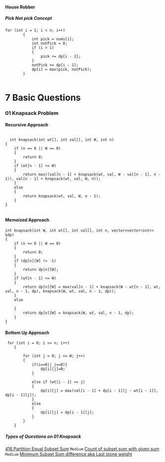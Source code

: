 #### House Robber
##### Pick Not pick Concept

```
for (int i = 1; i < n; i++)
        {
            int pick = nums[i];
            int notPick = 0;
            if (i > 1)
            {
                pick += dp[i - 2];
            }
            notPick += dp[i - 1];
            dp[i] = max(pick, notPick);
        }
        
```


# 7 Basic Questions
### 01 Knapsack Problem

#### Recursive Approach
```

  int knapsack(int wt[], int val[], int W, int n)
{
    if (n == 0 || W == 0)
    {
        return 0;
    }
    if (wt[n - 1] <= W)
    {
        return max((val[n - 1] + knapsack(wt, val, W - val[n - 1], n - 1)), val[n - 1] + knapsack(wt, val, W, n));
    }
    else
    {
        return knapsack(wt, val, W, n - 1);
    }
}


```
#### Memoized Approach

```
int knapsack(int W, int wt[], int val[], int n, vector<vector<int>> &dp)
{
    if (n <= 0 || W == 0)
    {
        return 0;
    }
    if (dp[n][W] != -1)
    {
        return dp[n][W];
    }
    if (wt[n - 1] <= W)
    {
        return dp[n][W] = max(val[n - 1] + knapsack(W - wt[n - 1], wt, val, n - 1, dp), knapsack(W, wt, val, n - 1, dp));
    }
    else

    {
        return dp[n][W] = knapsack(W, wt, val, n - 1, dp);
    }
}
```
#### Bottom Up Approach
```
 for (int i = 0; i <= n; i++)
    {
        
        for (int j = 0; j <= W; j++)
        {
            if(i==0|| j==0){
                dp[i][j]=0;
            }

            else if (wt[i - 1] <= j)
            {
                dp[i][j] = max(val[i - 1] + dp[i - 1][j - wt[i - 1]], dp[i - 1][j]);
            }
            else
            {
                dp[i][j] = dp[i - 1][j];
            }
        }
    }

```

##### Types of Questions on 01 Knapsack
[416.Partition Equal Subset Sum](https://leetcode.com/problems/partition-equal-subset-sum/)  `Medium`
[Count of subset sum with given sum](https://practice.geeksforgeeks.org/problems/perfect-sum-problem5633/1) `Medium`
[Minimum Subset Sum difference aka Last stone weight](https://leetcode.com/problems/last-stone-weight-ii/)

